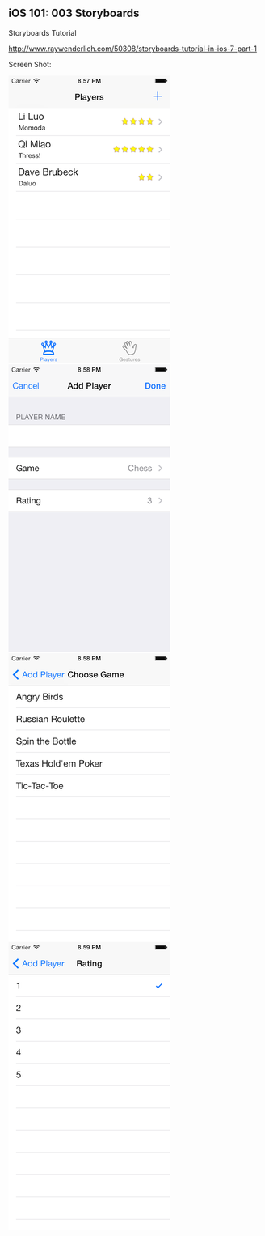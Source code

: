 ## iOS 101: 003 Storyboards

Storyboards Tutorial

<http://www.raywenderlich.com/50308/storyboards-tutorial-in-ios-7-part-1>


Screen Shot:

![step0](screenshot/step0.png)
![step1](screenshot/step1.png)
![step2](screenshot/step2.png)
![step3](screenshot/step3.png)

